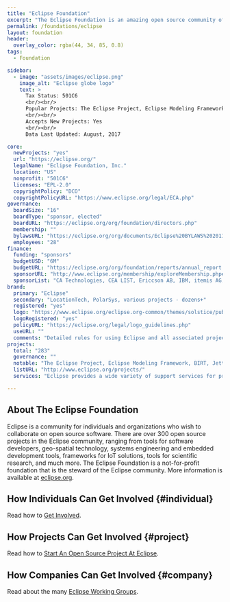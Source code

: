 ```yaml
---
title: "Eclipse Foundation"
excerpt: "The Eclipse Foundation is an amazing open source community of Tools, Projects and Collaborative Working Groups."
permalink: /foundations/eclipse
layout: foundation
header:
  overlay_color: rgba(44, 34, 85, 0.8)
tags:
  - Foundation

sidebar:
  - image: "assets/images/eclipse.png"
    image_alt: "Eclipse globe logo"
    text: >
      Tax Status: 501C6  
      <br/><br/>
      Popular Projects: The Eclipse Project, Eclipse Modeling Framework, BIRT, Jetty  
      <br/><br/>
      Accepts New Projects: Yes  
      <br/><br/>
      Data Last Updated: August, 2017

core:
  newProjects: "yes"
  url: "https://eclipse.org/"
  legalName: "Eclipse Foundation, Inc."
  location: "US"
  nonprofit: "501C6"
  licenses: "EPL-2.0"
  copyrightPolicy: "DCO"
  copyrightPolicyURL: "https://www.eclipse.org/legal/ECA.php"
governance:
  boardSize: "16"
  boardType: "sponsor, elected"
  boardURL: "https://eclipse.org/org/foundation/directors.php"
  membership: ""
  bylawsURL: "https://eclipse.org/org/documents/Eclipse%20BYLAWS%202011_08_15%20Final.pdf"
  employees: "28"
finance:
  funding: "sponsors"
  budgetUSD: "6M"
  budgetURL: "https://eclipse.org/org/foundation/reports/annual_report.php"
  sponsorURL: "http://www.eclipse.org/membership/exploreMembership.php#tab-strategic"
  sponsorList: "CA Technologies, CEA LIST, Ericcson AB, IBM, itemis AG, OBEO, Oracle, Redhat, Bosch, SAP"
brand:
  primary: "Eclipse"
  secondary: "LocationTech, PolarSys, various projects - dozens+"
  registered: "yes"
  logo: "https://www.eclipse.org/eclipse.org-common/themes/solstice/public/images/logo/eclipse-426x100.png"
  logoRegistered: "yes"
  policyURL: "https://eclipse.org/legal/logo_guidelines.php"
  useURL: ""
  comments: "Detailed rules for using Eclipse and all associated project trademarks."
projects:
  total: "283"
  governance: ""
  notable: "The Eclipse Project, Eclipse Modeling Framework, BIRT, Jetty"
  listURL: "http://www.eclipse.org/projects/"
  services: "Eclipse provides a wide variety of support services for projects."

---
```


## About The Eclipse Foundation

Eclipse is a community for individuals and organizations who wish to collaborate on open source software. There are over 300 open source projects in the Eclipse community, ranging from tools for software developers, geo-spatial technology, systems engineering and embedded development tools, frameworks for IoT solutions, tools for scientific research, and much more. The Eclipse Foundation is a not-for-profit foundation that is the steward of the Eclipse community. More information is available at [eclipse.org](https://eclipse.org/).

## How Individuals Can Get Involved {#individual}

Read how to [Get Involved](https://eclipse.org/contribute/).

## How Projects Can Get Involved {#project}

Read how to [Start An Open Source Project At Eclipse](https://eclipse.org/projects/handbook/#starting).

## How Companies Can Get Involved {#company}

Read about the many [Eclipse Working Groups](https://eclipse.org/org/workinggroups/).
